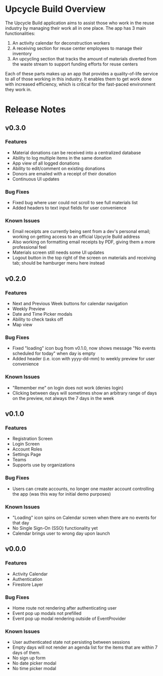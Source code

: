 # Upcycle Build Overview
The Upcycle Build application aims to assist those who work in the reuse industry by managing their work all in one place. The app has 3 main functionalities:
1) An activity calendar for deconstruction workers
2) A receiving section for reuse center employees to manage their inventory
3) An upcycling section that tracks the amount of materials diverted from the waste stream to support funding efforts for reuse centers

Each of these parts makes up an app that provides a quality-of-life service to all of those working in this industry. It enables them to get work done with increased efficiency, which is critical for the fast-paced environment they work in.

# Release Notes
## v0.3.0
### Features
- Material donations can be received into a centralized database
- Ability to log multiple items in the same donation
- App view of all logged donations
- Ability to edit/comment on existing donations
- Donors are emailed with a receipt of their donation
- Continuous UI updates

### Bug Fixes
- Fixed bug where user could not scroll to see full materials list
- Added headers to text input fields for user convenience

### Known Issues
- Email receipts are currently being sent from a dev's personal email; working on getting access to an official Upcycle Build address
- Also working on formatting email receipts by PDF, giving them a more professional feel
- Materials screen still needs some UI updates
- Logout button in the top right of the screen on materials and receiving tab; should be hamburger menu here instead

## v0.2.0
### Features
- Next and Previous Week buttons for calendar navigation
- Weekly Preview
- Date and Time Picker modals
- Ability to check tasks off
- Map view

### Bug Fixes
- Fixed "loading" icon bug from v0.1.0, now shows message "No events scheduled for today" when day is empty
- Added header (i.e. icon with yyyy-dd-mm) to weekly preview for user convenience

### Known Issues
- "Remember me" on login does not work (denies login)
- Clicking between days will sometimes show an arbitrary range of days on the preview, not always the 7 days in the week

## v0.1.0
### Features
- Registration Screen
- Login Screen
- Account Roles
- Settings Page
- Teams
- Supports use by organizations

### Bug Fixes
- Users can create accounts, no longer one master account controlling the app (was this way for initial demo purposes)

### Known Issues
- "Loading" icon spins on Calendar screen when there are no events for that day
- No Single Sign-On (SSO) functionality yet
- Calendar brings user to wrong day upon launch


## v0.0.0
### Features
- Activity Calendar
- Authentication
- Firestore Layer

### Bug Fixes
- Home route not rendering after authenticating user
- Event pop up modals not prefilled
- Event pop up modal rendering outside of EventProvider

### Known Issues
- User authenticated state not persisting between sessions
- Empty days will not render an agenda list for the items that are within 7 days of them.
- No sign up form
- No date picker modal
- No time picker modal
